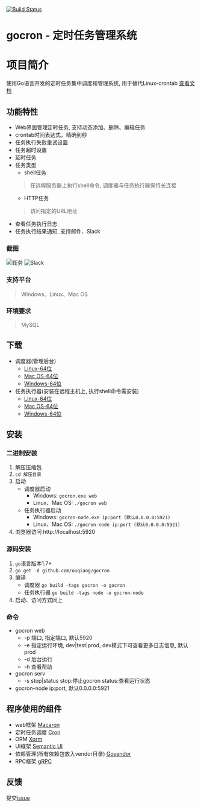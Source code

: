 [![Build Status](https://travis-ci.org/ouqiang/gocron.png)](https://travis-ci.org/ouqiang/gocron)
# gocron - 定时任务管理系统

# 项目简介
使用Go语言开发的定时任务集中调度和管理系统, 用于替代Linux-crontab [查看文档](https://github.com/ouqiang/gocron/wiki)

## 功能特性
* Web界面管理定时任务, 支持动态添加、删除、编辑任务
* crontab时间表达式，精确到秒
* 任务执行失败重试设置
* 任务超时设置
* 延时任务
* 任务类型
    * shell任务
    > 在远程服务器上执行shell命令, 调度器与任务执行器保持长连接  
    * HTTP任务
    > 访问指定的URL地址
* 查看任务执行日志
* 任务执行结果通知, 支持邮件、Slack

### 截图
![任务](https://raw.githubusercontent.com/ouqiang/gocron/master/screenshot_task.png)
![Slack](https://raw.githubusercontent.com/ouqiang/gocron/master/screenshot_slack.png)
    
### 支持平台
> Windows、Linux、Mac OS

### 环境要求
>  MySQL


## 下载
* 调度器(管理后台)
    * [Linux-64位](http://opns468ov.bkt.clouddn.com/gocron/gocron-linux-amd64.tar.gz)
    * [Mac OS-64位](http://opns468ov.bkt.clouddn.com/gocron/gocron-darwin-amd64.tar.gz)
    * [Windows-64位](http://opns468ov.bkt.clouddn.com/gocron/gocron-windows-amd64.zip)
* 任务执行器(安装在远程主机上, 执行shell命令需安装)
     * [Linux-64位](http://opns468ov.bkt.clouddn.com/gocron/gocron-node-linux-amd64.tar.gz)
     * [Mac OS-64位](http://opns468ov.bkt.clouddn.com/gocron/gocron-node-darwin-amd64.tar.gz)
     * [Windows-64位](http://opns468ov.bkt.clouddn.com/gocron/gocron-node-windows-amd64.zip)


## 安装

###  二进制安装
1. 解压压缩包    
2. `cd 解压目录`   
3. 启动
    * 调度器启动
        * Windows:  `gocron.exe web`            
        * Linux、Mac OS:  `./gocron web`
    * 任务执行器启动
        * Windows:  `gocron-node.exe ip:port (默认0.0.0.0:5921)`            
        * Linux、Mac OS:  `./gocron-node ip:port (默认0.0.0.0:5921)`   
4. 浏览器访问 http://localhost:5920
### 源码安装
1. `go`语言版本1.7+
2. `go get -d github.com/ouqiang/gocron`
3. 编译 
    * 调度器 `go build -tags gocron -o gocron`
    * 任务执行器 `go build -tags node -o gocron-node`
4. 启动、访问方式同上

### 命令

* gocron web
    * -p 端口, 指定端口, 默认5920
    * -e 指定运行环境, dev|test|prod, dev模式下可查看更多日志信息, 默认prod
    * -d 后台运行
    * -h 查看帮助
* gocron serv 
    * -s stop|status stop:停止gocron status:查看运行状态
* gocron-node ip:port, 默认0.0.0.0:5921 

## 程序使用的组件
* web框架 [Macaron](http://go-macaron.com/)
* 定时任务调度 [Cron](https://github.com/robfig/cron)
* ORM [Xorm](https://github.com/go-xorm/xorm)
* UI框架 [Semantic UI](https://semantic-ui.com/)
* 依赖管理(所有依赖包放入vendor目录) [Govendor](https://github.com/kardianos/govendor)
* RPC框架 [gRPC](https://github.com/grpc/grpc)

## 反馈
提交[issue](https://github.com/ouqiang/gocron/issues/new)
